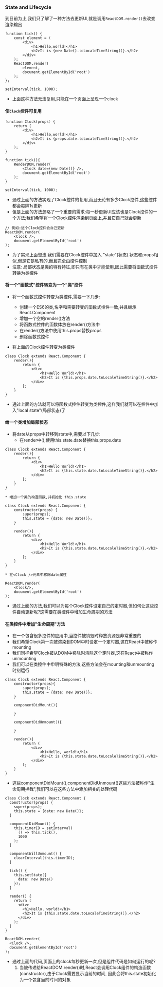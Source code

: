 ### State and Lifecycle

到目前为止,我们只了解了一种方法去更新UI,就是调用`ReactDOM.render()`去改变渲染输出

```
function tick() {
    const element = (
        <div>
            <h1>Hello,world!</h1>
            <h2>It is {new Date().toLocaleTimeString()}.</h2>
        </div>
    );
    ReactDOM.render(
        element,
        document.getElementById('root')
    );
};

setInterval(tick, 1000);
```
* 上面这种方法无法复用,只能在一个页面上呈现一个clock

#### 使`Clock`控件可复用

```
function Clock(props) {
    return (
        <div>
            <h1>Hello,world!</h1>
            <h2>It is {props.date.toLocaleTimeString()}.</h2>
        </div>
    );
}

function tick(){
    RenderDOM.render(
        <Clock date={new Date()} />,
        document.getElementById('root')
    );
}

setInterval(tick, 1000);
```

* 通过上面的方法实现了Clock控件的复用,而且无论有多少Clock控件,这些控件都会每隔1s更新
* 但是上面的方法忽略了一个重要的需求:每一秒更新UI应该也是Clock控件的一个方法;我们希望将一个Clock控件渲染到页面上,并且它自己就会更新

```
// 例如:这个Clock控件会自己更新
ReactDOM.render(
    <Clock />,
    document.getElementById('root')
);
```
* 为了实现上面想法,我们需要在Clock控件中加入 "state"(状态).状态和props相似,但是它是私有的,而且完全由控件控制
* 注意: 局部状态是类的特有特征,即只有在类中才能使用,因此需要将函数式控件转换为类控件

#### 将一个"函数式"控件转变为一个"类"控件

* 将一个函数式控件转变为类控件,需要一下几步:
    * 创建一个ES6的类,名字和需要转变的函数式控件一致,并且继承React.Component
    * 增加一个空的render()方法
    * 将函数式控件的函数体放在render()方法中
    * 在render()方法中使用this.props替换props
    * 删除函数式控件

* 将上面的Clock控件转变为类控件

```
class Clock extends React.Component {
    render(){
        return {
            <div>
                <h1>Hello World!</h1>
                <h2>It is {this.props.date.toLocaleTimeString()}.</h2>
            </div>
        };
    }
}
```

* 通过上面的方法就可以将函数式控件转变为类控件,这样我们就可以在控件中加入"local state"(局部状态)了

#### 给一个类增加局部状态

* 将date从props中转移到state中,需要以下几步:
    * 在render中(),使用this.state.date替换this.props.date

```
class Clock extends React.Component {
    render(){
        return {
            <div>
                <h1>Hello World!</h1>
                <h2>It is {this.state.date.toLocaleTimeString()}.</h2>
            </div>
        };
    }
}
```

    * 增加一个类的构造函数,并初始化 this.state

```
class Clock extends React.Component {
    constructor(props) {
        super(props);
        this.state = {date: new Date()};
    }

    render(){
        return {
            <div>
                <h1>Hello World!</h1>
                <h2>It is {this.state.date.toLocaleTimeString()}.</h2>
            </div>
        };
    }
}
```

    * 在<Clock />元素中移除date属性

```
ReactDOM.render(
    <Clock/>,
    document.getElementById('root')
);
```

* 通过上面的方法,我们可以为每个Clock控件设定自己的定时器,但如何让这些控件自动更新呢?这需要在类控件中增加生命周期的方法

#### 在类控件中增加"生命周期"方法

* 在一个包含很多控件的应用中,当控件被销毁时释放资源是非常重要的
* 我们希望Clock第一次被渲染到DOM中时设定一个定时器,这在React中被称作 mounting
* 我们同样希望Clock被从DOM中移除时清除这个定时器,这在React中被称作 unmounting
* 我们可以在类控件中申明特殊的方法,这些方法会在mounting和unmounting时刻运行

```
class Clock extends React.Component {
    constructor(props){
        super(props);
        this.state = {date: new Date()};
    }

    componentDidMount(){

    }

    componentDidUnmount(){

    }

    render(){
        return (
            <div>
                <h1>Hello, world!</h1>
                <h2>It is {this.state.date.toLocaleTimeString()}.</h2>
            </div>
        );
    }
}
```

* 这些componentDidMount(),componentDidUnmount()这些方法被称作"生命周期拦截",我们可以在这些方法中添加相关的处理代码

```JSX
class Clock extends React.Component {
  constructor(props) {
    super(props);
    this.state = {date: new Date()};
  }

  componentDidMount() {
    this.timerID = setInterval(
      () => this.tick(),
      1000
    );
  }

  componentWillUnmount() {
    clearInterval(this.timerID);
  }

  tick() {
    this.setState({
      date: new Date()
    });
  }

  render() {
    return (
      <div>
        <h1>Hello, world!</h1>
        <h2>It is {this.state.date.toLocaleTimeString()}.</h2>
      </div>
    );
  }
}

ReactDOM.render(
  <Clock />,
  document.getElementById('root')
);
```

* 通过上面的代码,页面上的clock每秒更新一次,但是组件代码是如何运行的呢?
    1. 当<Clock />被传递给ReactDOM.render()时,React会调用Clock组件的构造函数(constructor),由于Clock需要显示当前的时间,
    因此会将this.state初始化为一个包含当前时间的对象

